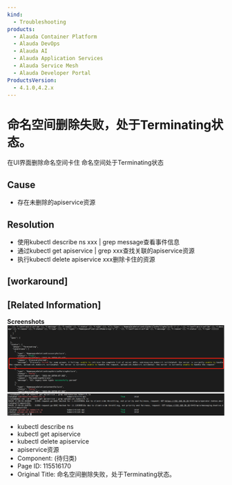 ```yaml
---
kind:
  - Troubleshooting
products:
  - Alauda Container Platform
  - Alauda DevOps
  - Alauda AI
  - Alauda Application Services
  - Alauda Service Mesh
  - Alauda Developer Portal
ProductsVersion:
  - 4.1.0,4.2.x
---
```

<!-- A type of document that involves encountering a fault, diagnosing it, performing root cause analysis, and providing solutions. -->

# 命名空间删除失败，处于Terminating状态。

在UI界面删除命名空间卡住 命名空间处于Terminating状态

## Cause
- 存在未删除的apiservice资源

## Resolution
- 使用kubectl describe ns xxx | grep message查看事件信息
- 通过kubectl get apiservice | grep xxx查找关联的apiservice资源
- 执行kubectl delete apiservice xxx删除卡住的资源

## [workaround]

## [Related Information]
**Screenshots**
![](assets/ming-ming-kong-jian-shan-chu-shi-bai-chu-yu-terminatingzhuang-tai/image2022-5-13_14-26-6.png)
![](assets/ming-ming-kong-jian-shan-chu-shi-bai-chu-yu-terminatingzhuang-tai/image2022-5-13_14-27-58.png)
- kubectl describe ns
- kubectl get apiservice
- kubectl delete apiservice
- apiservice资源
- Component: (待归类)
- Page ID: 115516170
- Original Title: 命名空间删除失败，处于Terminating状态。
